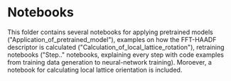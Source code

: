 # Notebooks

This folder contains several notebooks for applying pretrained models ("Application_of_pretrained_model"), examples on how the FFT-HAADF descriptor is calculated ("Calculation_of_local_lattice_rotation"), retraining notebooks ("Step.." notebooks, explaining every step with code examples from training data generation to neural-network training). Moroever, a notebook for calculating local lattice orientation is included.
